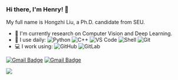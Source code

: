 ### Hi there, I'm Henry! 👋

My full name is Hongzhi Liu, a Ph.D. candidate from SEU.


- 🔭 I'm currently research on Computer Vision and Deep Learning.
- 🚀 I use daily:
  ![Python](https://img.shields.io/badge/-Python-8fcfd1?style=plastic&logo=Python)
  ![C++](https://img.shields.io/badge/-C++-00599C?style=plastic&logo=c)
  ![VS Code](https://img.shields.io/badge/-VS%20Code-007ACC?style=plastic&logo=visual-studio-code)
  ![Shell](https://img.shields.io/badge/-Shell-blasck?style=plastic&logo=Shell)
  ![Git](https://img.shields.io/badge/-Git-black?style=plastic&logo=git)
- 💻 I work using:
  ![GitHub](https://img.shields.io/badge/-GitHub-181717?style=plastic&logo=github)
  ![GitLab](https://img.shields.io/badge/-GitLab-FCA121?style=plastic&logo=gitlab)

[![Gmail Badge](https://img.shields.io/badge/-liuhongzhi_006@163.com-c14438?style=plastic&logo=Gmail&logoColor=white&link=mailto:liuhongzhi_006@163.com)](mailto:liuhongzhi_006@163.com)
[![Gmail Badge](https://img.shields.io/badge/-henryliucv@gmail.com-c14438?style=plastic&logo=Gmail&logoColor=white&link=mailto:henryliucv@gmail.com)](mailto:henryliucv@gmail.com)

![](https://github-readme-stats.vercel.app/api?username=liuhongzhi2018)

<!--
**Liuhongzhi2018/liuhongzhi2018** is a ✨ _special_ ✨ repository because its `README.md` (this file) appears on your GitHub profile.



Here are some ideas to get you started:

- 🔭 I’m currently working on ...
- 🌱 I’m currently learning ...
- 👯 I’m looking to collaborate on ...
- 🤔 I’m looking for help with ...
- 💬 Ask me about ...
- 📫 How to reach me: ...
- 😄 Pronouns: ...
- ⚡ Fun fact: ...
-->
